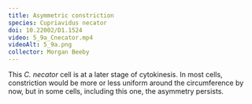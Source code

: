 ```yaml
---
title: Asymmetric constriction
species: Cupriavidus necator 
doi: 10.22002/D1.1524
video: 5_9a_Cnecator.mp4
videoAlt: 5_9a.png
collector: Morgan Beeby
---
```


This *C. necator* cell is at a later stage of cytokinesis. In most cells, constriction would be more or less uniform around the circumference by now, but in some cells, including this one, the asymmetry persists.

